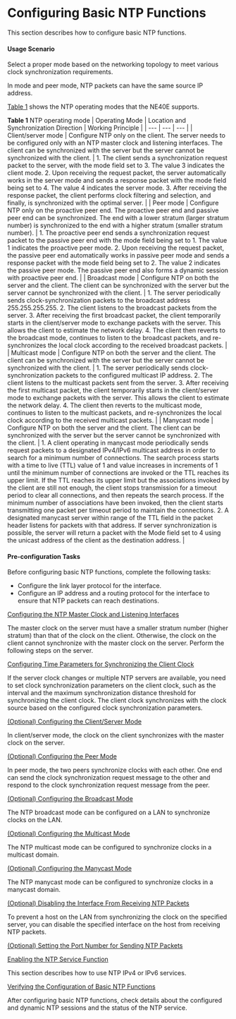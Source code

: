 Configuring Basic NTP Functions
===============================

This section describes how to configure basic NTP functions.

#### Usage Scenario

Select a proper mode based on the networking topology to meet various clock synchronization requirements.

In mode and peer mode, NTP packets can have the same source IP address.

[Table 1](#EN-US_TASK_0000001800928882__tab_dc_vrp_ntp_cfg_000301) shows the NTP operating modes that the NE40E supports.

**Table 1** NTP operating mode
| Operating Mode | Location and Synchronization Direction | Working Principle |
| --- | --- | --- |
| Client/server mode | Configure NTP only on the client. The server needs to be configured only with an NTP master clock and listening interfaces.  The client can be synchronized with the server but the server cannot be synchronized with the client. | 1. The client sends a synchronization request packet to the server, with the mode field set to 3. The value 3 indicates the client mode. 2. Upon receiving the request packet, the server automatically works in the server mode and sends a response packet with the mode field being set to 4. The value 4 indicates the server mode. 3. After receiving the response packet, the client performs clock filtering and selection, and finally, is synchronized with the optimal server. |
| Peer mode | Configure NTP only on the proactive peer end. The proactive peer end and passive peer end can be synchronized.  The end with a lower stratum (larger stratum number) is synchronized to the end with a higher stratum (smaller stratum number). | 1. The proactive peer end sends a synchronization request packet to the passive peer end with the mode field being set to 1. The value 1 indicates the proactive peer mode. 2. Upon receiving the request packet, the passive peer end automatically works in passive peer mode and sends a response packet with the mode field being set to 2. The value 2 indicates the passive peer mode. The passive peer end also forms a dynamic session with proactive peer end. |
| Broadcast mode | Configure NTP on both the server and the client.  The client can be synchronized with the server but the server cannot be synchronized with the client. | 1. The server periodically sends clock-synchronization packets to the broadcast address 255.255.255.255. 2. The client listens to the broadcast packets from the server. 3. After receiving the first broadcast packet, the client temporarily starts in the client/server mode to exchange packets with the server. This allows the client to estimate the network delay. 4. The client then reverts to the broadcast mode, continues to listen to the broadcast packets, and re-synchronizes the local clock according to the received broadcast packets. |
| Multicast mode | Configure NTP on both the server and the client.  The client can be synchronized with the server but the server cannot be synchronized with the client. | 1. The server periodically sends clock-synchronization packets to the configured multicast IP address. 2. The client listens to the multicast packets sent from the server. 3. After receiving the first multicast packet, the client temporarily starts in the client/server mode to exchange packets with the server. This allows the client to estimate the network delay. 4. The client then reverts to the multicast mode, continues to listen to the multicast packets, and re-synchronizes the local clock according to the received multicast packets. |
| Manycast mode | Configure NTP on both the server and the client.  The client can be synchronized with the server but the server cannot be synchronized with the client. | 1. A client operating in manycast mode periodically sends request packets to a designated IPv4/IPv6 multicast address in order to search for a minimum number of connections. The search process starts with a time to live (TTL) value of 1 and value increases in increments of 1 until the minimum number of connections are invoked or the TTL reaches its upper limit. If the TTL reaches its upper limit but the associations invoked by the client are still not enough, the client stops transmission for a timeout period to clear all connections, and then repeats the search process. If the minimum number of associations have been invoked, then the client starts transmitting one packet per timeout period to maintain the connections. 2. A designated manycast server within range of the TTL field in the packet header listens for packets with that address. If server synchronization is possible, the server will return a packet with the Mode field set to 4 using the unicast address of the client as the destination address. |



#### Pre-configuration Tasks

Before configuring basic NTP functions, complete the following tasks:

* Configure the link layer protocol for the interface.
* Configure an IP address and a routing protocol for the interface to ensure that NTP packets can reach destinations.


[Configuring the NTP Master Clock and Listening Interfaces](../../../../software/nev8r10_vrpv8r16/user/vrp/dc_vrp_ntp_cfg_0005.html)

The master clock on the server must have a smaller stratum number (higher stratum) than that of the clock on the client. Otherwise, the clock on the client cannot synchronize with the master clock on the server. Perform the following steps on the server.

[Configuring Time Parameters for Synchronizing the Client Clock](../../../../software/nev8r10_vrpv8r16/user/vrp/dc_vrp_ntp_cfg_0035.html)

If the server clock changes or multiple NTP servers are available, you need to set clock synchronization parameters on the client clock, such as the interval and the maximum synchronization distance threshold for synchronizing the client clock. The client clock synchronizes with the clock source based on the configured clock synchronization parameters.

[(Optional) Configuring the Client/Server Mode](../../../../software/nev8r10_vrpv8r16/user/vrp/dc_vrp_ntp_cfg_0006.html)

In client/server mode, the clock on the client synchronizes with the master clock on the server.

[(Optional) Configuring the Peer Mode](../../../../software/nev8r10_vrpv8r16/user/vrp/dc_vrp_ntp_cfg_0007.html)

In peer mode, the two peers synchronize clocks with each other. One end can send the clock synchronization request message to the other and respond to the clock synchronization request message from the peer. 

[(Optional) Configuring the Broadcast Mode](../../../../software/nev8r10_vrpv8r16/user/vrp/dc_vrp_ntp_cfg_0008.html)

The NTP broadcast mode can be configured on a LAN to synchronize clocks on the LAN.

[(Optional) Configuring the Multicast Mode](../../../../software/nev8r10_vrpv8r16/user/vrp/dc_vrp_ntp_cfg_0009.html)

The NTP multicast mode can be configured to synchronize clocks in a multicast domain.

[(Optional) Configuring the Manycast Mode](../../../../software/nev8r10_vrpv8r16/user/vrp/dc_vrp_ntp_cfg_0033.html)

The NTP manycast mode can be configured to synchronize clocks in a manycast domain.

[(Optional) Disabling the Interface From Receiving NTP Packets](../../../../software/nev8r10_vrpv8r16/user/vrp/dc_vrp_ntp_cfg_0010.html)

To prevent a host on the LAN from synchronizing the clock on the specified server, you can disable the specified interface on the host from receiving NTP packets.

[(Optional) Setting the Port Number for Sending NTP Packets](../../../../software/nev8r10_vrpv8r16/user/vrp/dc_vrp_ntp_cfg_0045.html)



[Enabling the NTP Service Function](../../../../software/nev8r10_vrpv8r16/user/vrp/dc_vrp_ntp_cfg_0042.html)

This section describes how to use NTP IPv4 or IPv6 services.

[Verifying the Configuration of Basic NTP Functions](../../../../software/nev8r10_vrpv8r16/user/vrp/dc_vrp_ntp_cfg_0011.html)

After configuring basic NTP functions, check details about the configured and dynamic NTP sessions and the status of the NTP service.